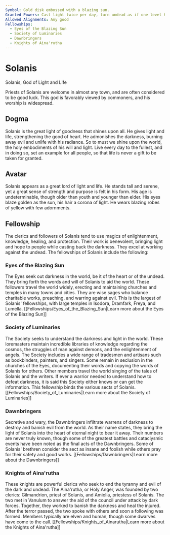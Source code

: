 ```yaml
---
Symbol: Gold disk embossed with a blazing sun.
Granted Powers: Cast light twice per day, turn undead as if one level higher
Allowed Alignments: Any good
Fellowships:
  - Eyes of the Blazing Sun
  - Society of Luminaries
  - Dawnbringers
  - Knights of Aina'rutha
---
```


# Solanis

Solanis, God of Light and Life

Priests of Solanis are welcome in almost any town, and are often considered to be good luck. This god is favorably viewed by commoners, and his worship is widespread.

## Dogma
Solanis is the great light of goodness that shines upon all. He gives light and life, strengthening the good of heart. He admonishes the darkness, burning away evil and unlife with his radiance. So to must we shine upon the world, the holy embodiments of his will and light. Live every day to the fullest, and in doing so, set an example for all people, so that life is never a gift to be taken for granted.

## Avatar
Solanis appears as a great lord of light and life. He stands tall and serene, yet a great sense of strength and purpose is felt in his form. His age is undeterminable, though older than youth and younger than elder. His eyes blaze golden as the sun, his hair a corona of light. He wears blazing robes of yellow with few adornments.

## Fellowship
The clerics and followers of Solanis tend to use magics of enlightenment, knowledge, healing, and protection. Their work is benevolent, bringing light and hope to people while casting back the darkness. They excel at working against the undead.
The fellowships of Solanis include the following:

### Eyes of the Blazing Sun
The Eyes seek out darkness in the world, be it of the heart or of the undead. They bring forth the words and will of Solanis to aid the world. These followers travel the world widely, erecting and maintaining churches and temples in many towns and cities. They are wise sages who balance charitable works, preaching, and warring against evil. This is the largest of Solanis' fellowships, with large temples in Isodora, Dramfark, Freya, and Lumella.
[[Fellowships/Eyes_of_the_Blazing_Sun|Learn more about the Eyes of the Blazing Sun]]

### Society of Luminaries
The Society seeks to understand the darkness and light in the world. These loremasters maintain incredible libraries of knowledge regarding the cosmos, the struggles of man against demons, and the enlightenment of angels. The Society includes a wide range of tradesmen and artisans such as bookbinders, painters, and singers. Some remain in seclusion in the churches of the Eyes, documenting their words and copying the words of Solanis for others. Other members travel the world singing of the tales of Solanis and the writers. If ever a warrior needed to understand how to defeat darkness, it is said this Society either knows or can get the information. This fellowship binds the various sects of Solanis.
[[Fellowships/Society_of_Luminaries|Learn more about the Society of Luminaries]]

### Dawnbringers
Secretive and wary, the Dawnbringers infiltrate warrens of darkness to destroy and banish evil from the world. As their name states, they bring the light of Solanis into the heart of eternal night to bear it away. Their numbers are never truly known, though some of the greatest battles and cataclysmic events have been noted as the final acts of the Dawnbringers. Some of Solanis' brethren consider the sect as insane and foolish while others pray for their safety and good works.
[[Fellowships/Dawnbringers|Learn more about the Dawnbringers]]

### Knights of Aina'rutha
These knights are powerful clerics who seek to end the tyranny and evil of the dark and undead. The Aina'rutha, or Holy Anger, was founded by two clerics: Gilmandrion, priest of Solanis, and Amiolia, priestess of Solanis. The two met in Vanulum to answer the aid of the council under attack by dark forces. Together, they worked to banish the darkness and heal the injured. After the terror passed, the two spoke with others and soon a following was formed. Members typically are elven and human, though some dwarves have come to the call.
[[Fellowships/Knights_of_Ainarutha|Learn more about the Knights of Aina'rutha]]